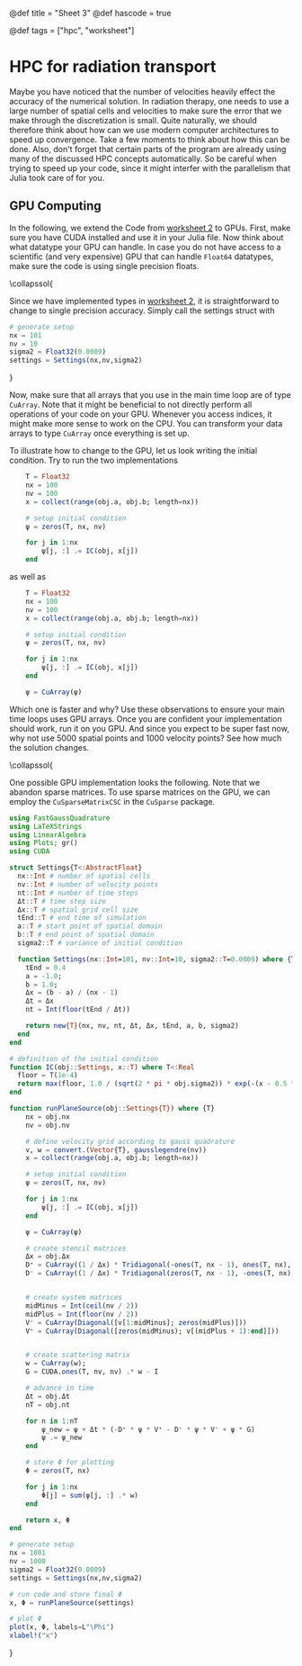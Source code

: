 @def title = "Sheet 3"
@def hascode = true

@def tags = ["hpc", "worksheet"]

# HPC for radiation transport

Maybe you have noticed that the number of velocities heavily effect the accuracy of the numerical solution. In radiation therapy, one needs to use a large number of spatial cells and velocities to make sure the error that we make through the discretization is small. Quite naturally, we should therefore think about how can we use modern computer architectures to speed up convergence. Take a few moments to think about how this can be done. Also, don't forget that certain parts of the program are already using many of the discussed HPC concepts automatically. So be careful when trying to speed up your code, since it might interfer with the parallelism that Julia took care of for you.

## GPU Computing

In the following, we extend the Code from [worksheet 2](../introduction/worksheet_2.md) to GPUs. First, make sure you have CUDA installed and use it in your Julia file. Now think about what datatype your GPU can handle. In case you do not have access to a scientific (and very expensive) GPU that can handle `Float64` datatypes, make sure the code is using single precision floats. 

\collapssol{

Since we have implemented types in [worksheet 2](../introduction/worksheet_2.md), it is straightforward to change to single precision accuracy. Simply call the settings struct with
```julia
# generate setup
nx = 101
nv = 10
sigma2 = Float32(0.0009)
settings = Settings(nx,nv,sigma2)
```

}

Now, make sure that all arrays that you use in the main time loop are of type `CuArray`. Note that it might be beneficial to not directly perform all operations of your code on your GPU. Whenever you access indices, it might make more sense to work on the CPU. You can transform your data arrays to type `CuArray` once everything is set up.

To illustrate how to change to the GPU, let us look writing the initial condition. Try to run the two implementations
```julia
    T = Float32
    nx = 100
    nv = 100
    x = collect(range(obj.a, obj.b; length=nx))

    # setup initial condition
    ψ = zeros(T, nx, nv)

    for j in 1:nx
        ψ[j, :] .= IC(obj, x[j])
    end
```
as well as
```julia
    T = Float32
    nx = 100
    nv = 100
    x = collect(range(obj.a, obj.b; length=nx))

    # setup initial condition
    ψ = zeros(T, nx, nv)

    for j in 1:nx
        ψ[j, :] .= IC(obj, x[j])
    end

    ψ = CuArray(ψ)
```
Which one is faster and why? Use these observations to ensure your main time loops uses GPU arrays. Once you are confident your implementation should work, run it on you GPU. And since you expect to be super fast now, why not use $5000$ spatial points and $1000$ velocity points? See how much the solution changes.

\collapssol{

One possible GPU implementation looks the following. Note that we abandon sparse matrices. To use sparse matrices on the GPU, we can employ the `CuSparseMatrixCSC` in the `CuSparse` package.

```julia:./code/worksheet_3.jl
using FastGaussQuadrature
using LaTeXStrings
using LinearAlgebra
using Plots; gr()
using CUDA

struct Settings{T<:AbstractFloat}
  nx::Int # number of spatial cells
  nv::Int # number of velocity points
  nt::Int # number of time steps
  Δt::T # time step size
  Δx::T # spatial grid cell size
  tEnd::T # end time of simulation
  a::T # start point of spatial domain
  b::T # end point of spatial domain
  sigma2::T # variance of initial condition

  function Settings(nx::Int=101, nv::Int=10, sigma2::T=0.0009) where {T<:AbstractFloat}
    tEnd = 0.4
    a = -1.0;
    b = 1.0;
    Δx = (b - a) / (nx - 1)
    Δt = Δx
    nt = Int(floor(tEnd / Δt))

    return new{T}(nx, nv, nt, Δt, Δx, tEnd, a, b, sigma2)
  end
end

# definition of the initial condition
function IC(obj::Settings, x::T) where T<:Real
  floor = T(1e-4)
  return max(floor, 1.0 / (sqrt(2 * pi * obj.sigma2)) * exp(-(x - 0.5 * (obj.b - obj.a) - obj.a)^2 / (2.0 * obj.sigma2)))
end

function runPlaneSource(obj::Settings{T}) where {T}
    nx = obj.nx
    nv = obj.nv

    # define velocity grid according to gauss quadrature
    v, w = convert.(Vector{T}, gausslegendre(nv))
    x = collect(range(obj.a, obj.b; length=nx))

    # setup initial condition
    ψ = zeros(T, nx, nv)

    for j in 1:nx
        ψ[j, :] .= IC(obj, x[j])
    end

    ψ = CuArray(ψ)

    # create stencil matrices
    Δx = obj.Δx
    D⁺ = CuArray((1 / Δx) * Tridiagonal(-ones(T, nx - 1), ones(T, nx), zeros(T, nx - 1)))
    D⁻ = CuArray((1 / Δx) * Tridiagonal(zeros(T, nx - 1), -ones(T, nx), ones(T, nx - 1)))


    # create system matrices
    midMinus = Int(ceil(nv / 2))
    midPlus = Int(floor(nv / 2))
    V⁻ = CuArray(Diagonal([v[1:midMinus]; zeros(midPlus)]))
    V⁺ = CuArray(Diagonal([zeros(midMinus); v[(midPlus + 1):end]]))


    # create scattering matrix
    w = CuArray(w);
    G = CUDA.ones(T, nv, nv) .* w - I

    # advance in time
    Δt = obj.Δt
    nT = obj.nt

    for n in 1:nT
        ψ_new = ψ + Δt * (-D⁺ * ψ * V⁺ - D⁻ * ψ * V⁻ + ψ * G)
        ψ .= ψ_new
    end

    # store Φ for plotting
    Φ = zeros(T, nx)

    for j in 1:nx
        Φ[j] = sum(ψ[j, :] .* w)
    end

    return x, Φ
end

# generate setup
nx = 1001
nv = 1000
sigma2 = Float32(0.0009)
settings = Settings(nx,nv,sigma2)

# run code and store final Φ
x, Φ = runPlaneSource(settings)

# plot Φ
plot(x, Φ, labels=L"\Phi")
xlabel!("x")
```
}